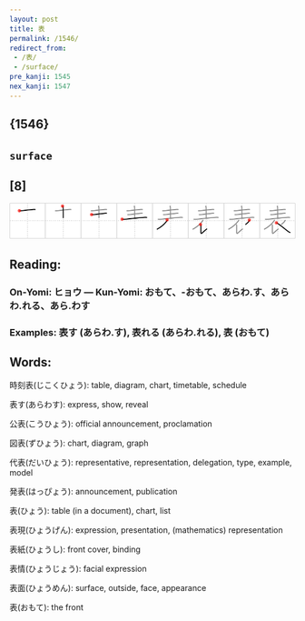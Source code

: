 ```yaml
---
layout: post
title: 表
permalink: /1546/
redirect_from:
 - /表/
 - /surface/
pre_kanji: 1545
nex_kanji: 1547
---
```


## {1546}

## `surface`

## [8]

<div class="stroke"><img src="../images/E8A1A8.png" /></div>

## Reading:

### On-Yomi: ヒョウ &mdash; Kun-Yomi: おもて、-おもて、あらわ.す、あらわ.れる、あら.わす

### Examples: 表す (あらわ.す), 表れる (あらわ.れる), 表 (おもて)

## Words:

時刻表(じこくひょう): table, diagram, chart, timetable, schedule

表す(あらわす): express, show, reveal

公表(こうひょう): official announcement, proclamation

図表(ずひょう): chart, diagram, graph

代表(だいひょう): representative, representation, delegation, type, example, model

発表(はっぴょう): announcement, publication

表(ひょう): table (in a document), chart, list

表現(ひょうげん): expression, presentation, (mathematics) representation

表紙(ひょうし): front cover, binding

表情(ひょうじょう): facial expression

表面(ひょうめん): surface, outside, face, appearance

表(おもて): the front
